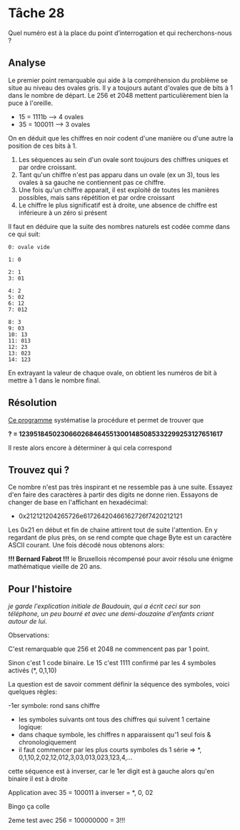 
# Tâche 28
Quel numéro est à la place du point d’interrogation et qui recherchons-nous ?

## Analyse

Le premier point remarquable qui aide à la compréhension du problème se situe au niveau des ovales gris. Il y a toujours autant d'ovales que de bits à 1 dans le nombre de départ. Le 256 et 2048 mettent particulièrement bien la puce à l'oreille.

* 15 = 1111b --> 4 ovales
* 35 = 100011 --> 3 ovales

On en déduit que les chiffres en noir codent d'une manière ou d'une autre la position de ces bits à 1. 

1. Les séquences au sein d'un ovale sont toujours des chiffres uniques et par ordre croissant.
2. Tant qu'un chiffre n'est pas apparu dans un ovale (ex un 3), tous les ovales à sa gauche ne contiennent pas ce chiffre.
3. Une fois qu'un chiffre apparait, il est exploité de toutes les manières possibles, mais sans répétition et par ordre croissant
4. Le chiffre le plus significatif est à droite, une absence de chiffre est inférieure à un zéro si présent

Il faut en déduire que la suite des nombres naturels est codée comme dans ce qui suit:

```
0: ovale vide

1: 0

2: 1
3: 01

4: 2
5: 02
6: 12
7: 012

8: 3
9: 03
10: 13
11: 013
12: 23
13: 023
14: 123
``` 

En extrayant la valeur de chaque ovale, on obtient les numéros de bit à mettre à 1 dans le nombre final.

## Résolution

[Ce programme](./../code/P28.py) systématise la procédure et permet de trouver que

**? = 12395184502306602684645513001485085332299253127651617**

Il reste alors encore à déterminer à qui cela correspond


## Trouvez qui ?

Ce nombre n'est pas très inspirant et ne ressemble pas à une suite. Essayez d'en faire des caractères à partir des digits ne donne rien.  Essayons de changer de base en l'affichant en hexadécimal:

* 0x212121204265726e61726420466162726f7420212121

Les 0x21 en début et fin de chaine attirent tout de suite l'attention. En y regardant de plus près, on se rend compte que chage Byte est un caractère ASCII courant. Une fois décodé nous obtenons alors:

**!!! Bernard Fabrot !!!**  le Bruxellois récompensé pour avoir résolu une énigme mathématique vieille de 20 ans.


## Pour l'histoire

*je garde l'explication initiale de Baudouin, qui a écrit ceci sur son téléphone, un peu bourré et avec une demi-douzaine d'enfants criant autour de lui.*

Observations:

C'est remarquable que 256 et 2048 ne commencent pas par 1 point.

Sinon c'est 1 code binaire. Le 15 c'est 1111 confirmé par les 4 symboles activés (*, 0,1,10)

La question est de savoir comment définir la séquence des symboles, voici quelques règles:

-1er symbole: rond sans chiffre
- les symboles suivants ont tous des chiffres qui suivent 1 certaine logique:
 - dans chaque symbole, les chiffres n apparaissent qu'1 seul fois & chronologiquement
 - il faut commencer par les plus courts symboles ds 1 série
 => *, 0,1,10,2,02,12,012,3,03,013,023,123,4,...

cette séquence est à inverser, car le 1er digit est à gauche alors qu'en binaire il est à droite

Application avec 35 = 100011 à inverser = *, 0, 02 

Bingo ça colle

2eme test avec 256 = 100000000 = 3!!! 
